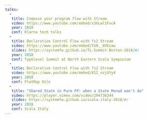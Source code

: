 ```yaml
---
talks:
  -
   title: Compose your program flow with Stream
   video: https://www.youtube.com/embed/x3GLwl1FxcA
   year: 2018
   conf: Klarna tech talks
  -
   title: Declarative Control Flow with fs2 Stream
   video: https://www.youtube.com/embed/YSN__0VEsaw
   slides: https://systemfw.github.io/TL-Summit-Boston-2018/#/
   year: 2018
   conf: Typelevel Summit at North Eastern Scala Symposium
  -
   title: Declarative Control Flow with fs2 Stream
   video: https://www.youtube.com/embed/81I_nzjUYy4
   year: 2018
   conf: FlatMap Oslo
  -
   title: "Shared State in Pure FP: when a State Monad won't do"
   video: https://player.vimeo.com/video/294736344
   slides: https://systemfw.github.io/scala-italy-2018/#/
   year: 2018
   conf: Scala Italy
---
```

